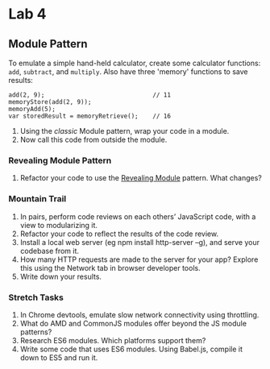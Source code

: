 # Lab 4

## Module Pattern

To emulate a simple hand-held calculator, create some calculator functions: `add`, `subtract`, and `multiply`. Also have three 'memory' functions to save results:

    add(2, 9);                              // 11
    memoryStore(add(2, 9));
    memoryAdd(5);
    var storedResult = memoryRetrieve();    // 16


1.	Using the _classic_ Module pattern, wrap your code in a module.
2.	Now call this code from outside the module.

### Revealing Module Pattern

1.	Refactor your code to use the [Revealing Module](https://www.christianheilmann.com/2007/08/22/again-with-the-module-pattern-reveal-something-to-the-world/) pattern. What changes?


### Mountain Trail

1.	In pairs, perform code reviews on each others’ JavaScript code, with a view to modularizing it.
2.	Refactor your code to reflect the results of the code review.
3.	Install a local web server (eg npm install http-server –g), and serve your codebase from it.
4.	How many HTTP requests are made to the server for your app? Explore this using the Network tab in browser developer tools.
5.	Write down your results.

### Stretch Tasks


1.	In Chrome devtools, emulate slow network connectivity using throttling.
1.	What do AMD and CommonJS modules offer beyond the JS module patterns?
1.	Research ES6 modules. Which platforms support them?
1.	Write some code that uses ES6 modules. Using Babel.js, compile it down to ES5 and run it.
